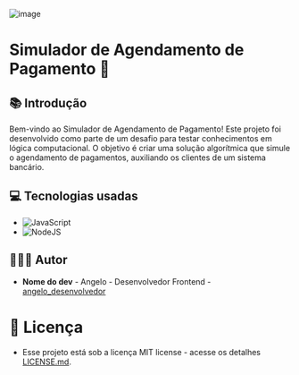 ![image](https://github.com/angelodesenvolvedor/Simulador-de-Agendamento-de-Pagamento/assets/98216100/6099fd08-c3fb-4d39-bebe-ca01bbb037d1)

# Simulador de Agendamento de Pagamento 💸

## 📚 Introdução

Bem-vindo ao Simulador de Agendamento de Pagamento! Este projeto foi desenvolvido como parte de um desafio para testar conhecimentos em lógica computacional. O objetivo é criar uma solução algorítmica que simule o agendamento de pagamentos, auxiliando os clientes de um sistema bancário.

## 💻 Tecnologias usadas

* ![JavaScript](https://img.shields.io/badge/javascript-%23323330.svg?style=for-the-badge&logo=javascript&logoColor=%23F7DF1E)
* ![NodeJS](https://img.shields.io/badge/node.js-6DA55F?style=for-the-badge&logo=node.js&logoColor=white)

## 🧑🏽‍💻 Autor

* **Nome do dev** - Angelo - Desenvolvedor Frontend - [angelo_desenvolvedor](https://github.com/angelodesenvolvedor)

# 📄 Licença
* Esse projeto está sob a licença MIT license - acesse os detalhes [LICENSE.md](https://github.com/angelodesenvolvedor/Simulador-de-Agendamento-de-Pagamento/blob/main/LICENSE).
  
